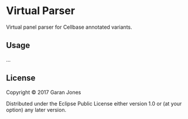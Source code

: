 # Virtual Parser

Virtual panel parser for Cellbase annotated variants.

## Usage

...

## License

Copyright © 2017 Garan Jones

Distributed under the Eclipse Public License either version 1.0 or (at
your option) any later version.

